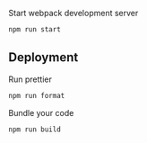 Start webpack development server

```bash
npm run start
```

## Deployment

Run prettier

```bash
npm run format
```

Bundle your code

```bash
npm run build
```
